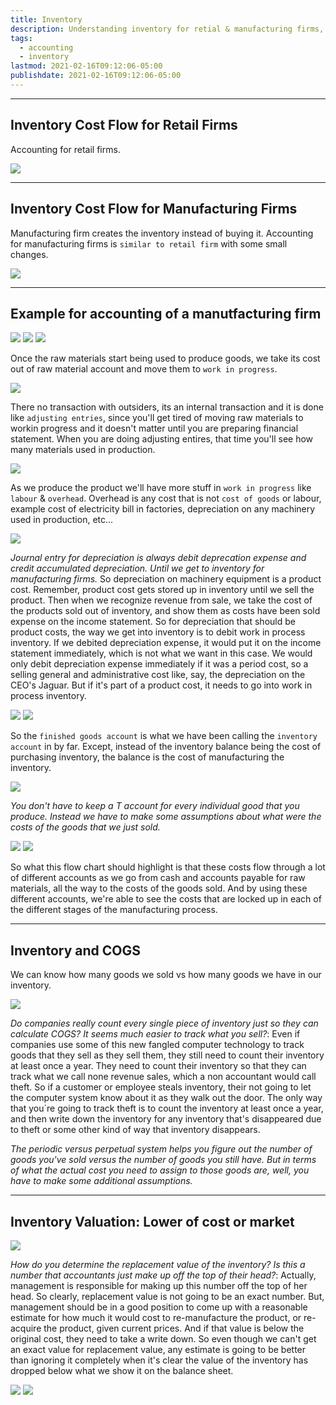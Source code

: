 ```yaml
---
title: Inventory
description: Understanding inventory for retial & manufacturing firms, assumptions for cost of good sold & cost of goods held in the inventory.
tags:
  - accounting
  - inventory
lastmod: 2021-02-16T09:12:06-05:00
publishdate: 2021-02-16T09:12:06-05:00
---
```


---

## Inventory Cost Flow for Retail Firms

Accounting for retail firms.

![](/inventory/img1.png)

---

## Inventory Cost Flow for Manufacturing Firms

Manufacturing firm creates the inventory instead of buying it. Accounting for manufacturing firms is `similar to retail firm` with some small changes.

![](/inventory/img2.png)

---

## Example for accounting of a manutfacturing firm

![](/inventory/img3.png)
![](/inventory/img4.png)
![](/inventory/img5.png)

Once the raw materials start being used to produce goods, we take its cost out of raw material account and move them to `work in progress`.

![](/inventory/img6.png)

There no transaction with outsiders, its an internal transaction and it is done like `adjusting entries`, since you'll get tired of moving raw materials to workin progress and it doesn't matter until you are preparing financial statement. When you are doing adjusting entires, that time you'll see how many materials used in production.

![](/inventory/img7.png)

As we produce the product we'll have more stuff in `work in progress` like `labour` & `overhead`. Overhead is any cost that is not `cost of goods` or labour, example cost of electricity bill in factories, depreciation on any machinery used in production, etc...

![](/inventory/img8.png)

_Journal entry for depreciation is always debit deprecation expense and credit accumulated depreciation. Until we get to inventory for manufacturing firms._ So depreciation on machinery equipment is a product cost. Remember, product cost gets stored up in inventory until we sell the product. Then when we recognize revenue from sale, we take the cost of the products sold out of inventory, and show them as costs have been sold expense on the income statement. So for depreciation that should be product costs, the way we get into inventory is to debit work in process inventory. If we debited depreciation expense, it would put it on the income statement immediately, which is not what we want in this case. We would only debit depreciation expense immediately if it was a period cost, so a selling general and administrative cost like, say, the depreciation on the CEO's Jaguar. But if it's part of a product cost, it needs to go into work in process inventory.

![](/inventory/img9.png)
![](/inventory/img10.png)

So the `finished goods account` is what we have been calling the `inventory account` in by far. Except, instead of the inventory balance being the cost of purchasing inventory, the balance is the cost of manufacturing the inventory.

![](/inventory/img11.png)

_You don't have to keep a T account for every individual good that you produce. Instead we have to make some assumptions about what were the costs of the goods that we just sold._

![](/inventory/img12.png)
![](/inventory/img13.png)

So what this flow chart should highlight is that these costs flow through a lot of different accounts as we go from cash and accounts payable for raw materials, all the way to the costs of the goods sold. And by using these different accounts, we're able to see the costs that are locked up in each of the different stages of the manufacturing process.

---

## Inventory and COGS

We can know how many goods we sold vs how many goods we have in our inventory.

![](/inventory/img14.png)

_Do companies really count every single piece of inventory just so they can calculate COGS? It seems much easier to track what you sell?_: Even if companies use some of this new fangled computer technology to track goods that they sell as they sell them, they still need to count their inventory at least once a year. They need to count their inventory so that they can track what we call none revenue sales, which a non accountant would call theft. So if a customer or employee steals inventory, their not going to let the computer system know about it as they walk out the door. The only way that you´re going to track theft is to count the inventory at least once a year, and then write down the inventory for any inventory that's disappeared due to theft or some other kind of way that inventory disappears.

_The periodic versus perpetual system helps you figure out the number of goods you've sold versus the number of goods you still have. But in terms of what the actual cost you need to assign to those goods are, well, you have to make some additional assumptions._

---

## Inventory Valuation: Lower of cost or market

![](/inventory/img15.png)

_How do you determine the replacement value of the inventory? Is this a number that accountants just make up off the top of their head?_: Actually, management is responsible for making up this number off the top of her head. So clearly, replacement value is not going to be an exact number. But, management should be in a good position to come up with a reasonable estimate for how much it would cost to re-manufacture the product, or re-acquire the product, given current prices. And if that value is below the original cost, they need to take a write down. So even though we can't get an exact value for replacement value, any estimate is going to be better than ignoring it completely when it's clear the value of the inventory has dropped below what we show it on the balance sheet.

![](/inventory/img16.png)
![](/inventory/img17.png)
